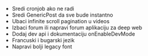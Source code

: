 - Sredi cronjob ako ne radi
- Sredi GenericPost da sve bude instantno
- Ubaci infinite scroll pagination u videos
- Izbaci forum ili napravi forum aplikaciju za deep web
- Dodaj dev api i dokumentaciju onEnableDevMode
- Francuski i bugarski jezik
- Napravi bolji legacy font
  <!-- - Napravi upgrade komponentu da radi -->
  <!-- + Kasvetna light tema i sav light text u dark temi pretvoriti u dark text na light temi  -->
  <!-- - Like, diss, impulsions i comments/replies u status post -->
  <!-- - Drugi klik na like/dislike/impulse - ukloni automatski -->
  <!-- - Like, diss, impulsions i comments/replies u group post -->
